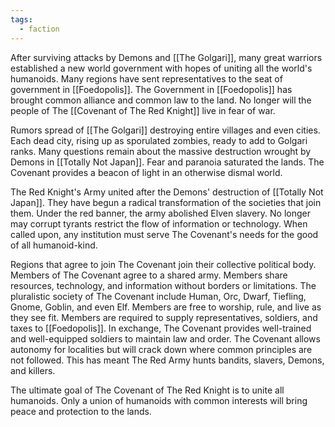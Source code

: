 ```yaml
---
tags:
  - faction
---
```

 After surviving attacks by Demons and [[The Golgari]], many great warriors established a new world government with hopes of uniting all the world's humanoids. Many regions have sent representatives to the seat of government in [[Foedopolis]]. The Government in [[Foedopolis]] has brought common alliance and common law to the land. No longer will the people of The [[Covenant of The Red Knight]] live in fear of war.

Rumors spread of [[The Golgari]] destroying entire villages and even cities. Each dead city, rising up as sporulated zombies, ready to add to Golgari ranks. Many questions remain about the massive destruction wrought by Demons in [[Totally Not Japan]]. Fear and paranoia saturated the lands. The Covenant provides a beacon of light in an otherwise dismal world. 

The Red Knight's Army united after the Demons' destruction of [[Totally Not Japan]]. They have begun a radical transformation of the societies that join them. Under the red banner, the army abolished Elven slavery. No longer may corrupt tyrants restrict the flow of information or technology. When called upon, any institution must serve The Covenant's needs for the good of all humanoid-kind.

Regions that agree to join The Covenant join their collective political body. Members of The Covenant agree to a shared army. Members share resources, technology, and information without borders or limitations.  The pluralistic society of The Covenant include Human, Orc, Dwarf, Tiefling, Gnome, Goblin, and even Elf. Members are free to worship, rule, and live as they see fit. Members are required to supply representatives, soldiers, and taxes to [[Foedopolis]].  In exchange, The Covenant provides well-trained and well-equipped soldiers to maintain law and order.  The Covenant allows autonomy for localities but will crack down where common principles are not followed. This has meant The Red Army hunts bandits, slavers, Demons, and killers.

The ultimate goal of The Covenant of The Red Knight is to unite all humanoids. Only a union of humanoids with common interests will bring peace and protection to the lands.
